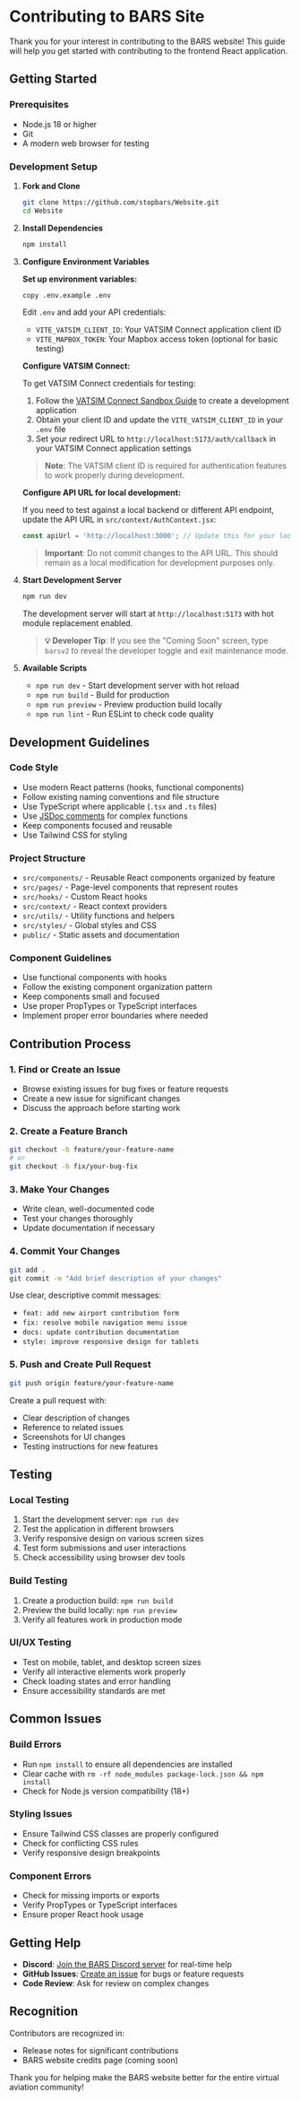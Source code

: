 # Contributing to BARS Site

Thank you for your interest in contributing to the BARS website! This guide will help you get started with contributing to the frontend React application.

## Getting Started

### Prerequisites

- Node.js 18 or higher
- Git
- A modern web browser for testing

### Development Setup

1. **Fork and Clone**

   ```bash
   git clone https://github.com/stopbars/Website.git
   cd Website
   ```

2. **Install Dependencies**

   ```bash
   npm install
   ```

3. **Configure Environment Variables**

   **Set up environment variables:**

   ```bash
   copy .env.example .env
   ```

   Edit `.env` and add your API credentials:

   - `VITE_VATSIM_CLIENT_ID`: Your VATSIM Connect application client ID
   - `VITE_MAPBOX_TOKEN`: Your Mapbox access token (optional for basic testing)

   **Configure VATSIM Connect:**

   To get VATSIM Connect credentials for testing:
   1. Follow the [VATSIM Connect Sandbox Guide](https://vatsim.dev/services/connect/sandbox) to create a development application
   2. Obtain your client ID and update the `VITE_VATSIM_CLIENT_ID` in your `.env` file
   3. Set your redirect URL to `http://localhost:5173/auth/callback` in your VATSIM Connect application settings

   > **Note**: The VATSIM client ID is required for authentication features to work properly during development.

   **Configure API URL for local development:**

   If you need to test against a local backend or different API endpoint, update the API URL in `src/context/AuthContext.jsx`:

   ```javascript
   const apiUrl = 'http://localhost:3000'; // Update this for your local development setup
   ```

   > **Important**: Do not commit changes to the API URL. This should remain as a local modification for development purposes only.

4. **Start Development Server**

   ```bash
   npm run dev
   ```

   The development server will start at `http://localhost:5173` with hot module replacement enabled.

   > **💡 Developer Tip**: If you see the "Coming Soon" screen, type `barsv2` to reveal the developer toggle and exit maintenance mode.

5. **Available Scripts**

   - `npm run dev` - Start development server with hot reload
   - `npm run build` - Build for production
   - `npm run preview` - Preview production build locally
   - `npm run lint` - Run ESLint to check code quality

## Development Guidelines

### Code Style

- Use modern React patterns (hooks, functional components)
- Follow existing naming conventions and file structure
- Use TypeScript where applicable (`.tsx` and `.ts` files)
- Use [JSDoc comments](https://jsdoc.app/about-getting-started) for complex functions
- Keep components focused and reusable
- Use Tailwind CSS for styling

### Project Structure

- `src/components/` - Reusable React components organized by feature
- `src/pages/` - Page-level components that represent routes
- `src/hooks/` - Custom React hooks
- `src/context/` - React context providers
- `src/utils/` - Utility functions and helpers
- `src/styles/` - Global styles and CSS
- `public/` - Static assets and documentation

### Component Guidelines

- Use functional components with hooks
- Follow the existing component organization pattern
- Keep components small and focused
- Use proper PropTypes or TypeScript interfaces
- Implement proper error boundaries where needed

## Contribution Process

### 1. Find or Create an Issue

- Browse existing issues for bug fixes or feature requests
- Create a new issue for significant changes
- Discuss the approach before starting work

### 2. Create a Feature Branch

```bash
git checkout -b feature/your-feature-name
# or
git checkout -b fix/your-bug-fix
```

### 3. Make Your Changes

- Write clean, well-documented code
- Test your changes thoroughly
- Update documentation if necessary

### 4. Commit Your Changes

```bash
git add .
git commit -m "Add brief description of your changes"
```

Use clear, descriptive commit messages:

- `feat: add new airport contribution form`
- `fix: resolve mobile navigation menu issue`
- `docs: update contribution documentation`
- `style: improve responsive design for tablets`

### 5. Push and Create Pull Request

```bash
git push origin feature/your-feature-name
```

Create a pull request with:

- Clear description of changes
- Reference to related issues
- Screenshots for UI changes
- Testing instructions for new features

## Testing

### Local Testing

1. Start the development server: `npm run dev`
2. Test the application in different browsers
3. Verify responsive design on various screen sizes
4. Test form submissions and user interactions
5. Check accessibility using browser dev tools

### Build Testing

1. Create a production build: `npm run build`
2. Preview the build locally: `npm run preview`
3. Verify all features work in production mode

### UI/UX Testing

- Test on mobile, tablet, and desktop screen sizes
- Verify all interactive elements work properly
- Check loading states and error handling
- Ensure accessibility standards are met

## Common Issues

### Build Errors

- Run `npm install` to ensure all dependencies are installed
- Clear cache with `rm -rf node_modules package-lock.json && npm install`
- Check for Node.js version compatibility (18+)

### Styling Issues

- Ensure Tailwind CSS classes are properly configured
- Check for conflicting CSS rules
- Verify responsive design breakpoints

### Component Errors

- Check for missing imports or exports
- Verify PropTypes or TypeScript interfaces
- Ensure proper React hook usage

## Getting Help

- **Discord**: [Join the BARS Discord server](https://discord.gg/7EhmtwKWzs) for real-time help
- **GitHub Issues**: [Create an issue](https://github.com/stopbars/Website/issues/new) for bugs or feature requests
- **Code Review**: Ask for review on complex changes

## Recognition

Contributors are recognized in:

- Release notes for significant contributions
- BARS website credits page (coming soon)

Thank you for helping make the BARS website better for the entire virtual aviation community!
